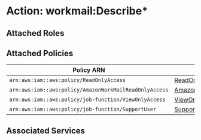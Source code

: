 # Action: workmail:Describe*

## Attached Roles

## Attached Policies

| Policy ARN | Policy Name |
|------------|-------------|
| `arn:aws:iam::aws:policy/ReadOnlyAccess` | [ReadOnlyAccess](../policies.md#readonlyaccess) |
| `arn:aws:iam::aws:policy/AmazonWorkMailReadOnlyAccess` | [AmazonWorkMailReadOnlyAccess](../policies.md#amazonworkmailreadonlyaccess) |
| `arn:aws:iam::aws:policy/job-function/ViewOnlyAccess` | [ViewOnlyAccess](../policies.md#viewonlyaccess) |
| `arn:aws:iam::aws:policy/job-function/SupportUser` | [SupportUser](../policies.md#supportuser) |

## Associated Services

